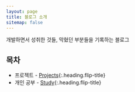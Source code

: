 ```yaml
---
layout: page
title: 블로그 소개
sitemap: false
---
```


개발하면서 성취한 것들, 막혔던 부분들을 기록하는 블로그

## 목차

- 프로젝트 - [Projects]{:.heading.flip-title}
- 개인 공부 - [Study]{:.heading.flip-title}

[projects]: projects/README.md
[study]: study/README.md
